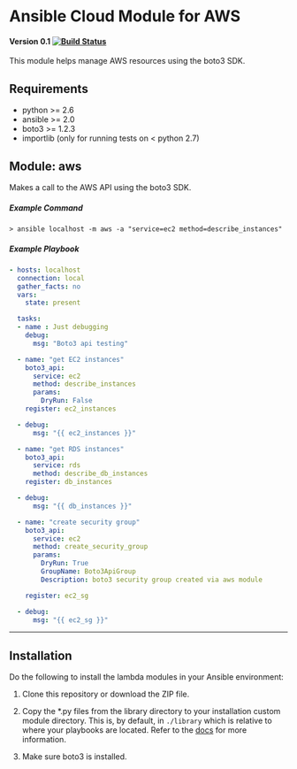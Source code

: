 # Ansible Cloud Module for AWS
#### Version 0.1 [![Build Status](https://travis-ci.org/pjodouin/ansible-boto3.svg)](https://travis-ci.org/pjodouin/ansible-boto3)

This module helps manage AWS resources using the boto3 SDK.


## Requirements
- python >= 2.6
- ansible >= 2.0
- boto3 >= 1.2.3
- importlib (only for running tests on < python 2.7)

## Module:  aws

Makes a call to the AWS API using the boto3 SDK.

##### Example Command
`> ansible localhost -m aws -a "service=ec2 method=describe_instances"`

##### Example Playbook
```yaml
- hosts: localhost
  connection: local
  gather_facts: no
  vars:
    state: present

  tasks:
  - name : Just debugging
    debug:
      msg: "Boto3 api testing"

  - name: "get EC2 instances"
    boto3_api:
      service: ec2
      method: describe_instances
      params:
        DryRun: False
    register: ec2_instances

  - debug:
      msg: "{{ ec2_instances }}"

  - name: "get RDS instances"
    boto3_api:
      service: rds
      method: describe_db_instances
    register: db_instances

  - debug:
      msg: "{{ db_instances }}"

  - name: "create security group"
    boto3_api:
      service: ec2
      method: create_security_group
      params:
        DryRun: True
        GroupName: Boto3ApiGroup
        Description: boto3 security group created via aws module

    register: ec2_sg

  - debug:
      msg: "{{ ec2_sg }}"
```
___

## Installation

Do the following to install the lambda modules in your Ansible environment:

1. Clone this repository or download the ZIP file.

2. Copy the *.py files from the library directory to your installation custom module directory.  This is, by default, in `./library` which is relative to where your playbooks are located. Refer to the [docs](http://docs.ansible.com/ansible/developing_modules.html#developing-modules) for more information.

3. Make sure boto3 is installed.








